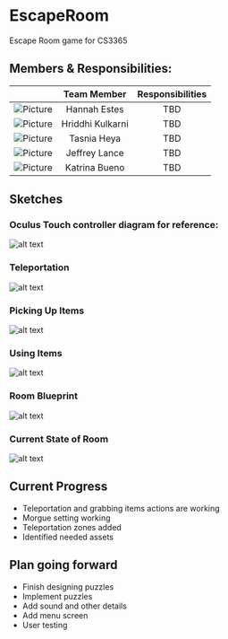 # EscapeRoom
Escape Room game for CS3365

## Members & Responsibilities:

|         | Team Member | Responsibilities  |
|:---:|:---:|:---:|
| ![Picture](https://i.imgur.com/CH8zog6.jpg) | Hannah Estes | TBD |
|  ![Picture](https://i.imgur.com/jGlkQcz.jpg) | Hriddhi Kulkarni | TBD |
| ![Picture](https://i.imgur.com/vBoP71w.jpg)| Tasnia Heya | TBD |
| ![Picture](https://i.imgur.com/Hjeut15.jpg) | Jeffrey Lance | TBD |
| ![Picture](https://i.imgur.com/gXLSGLL.jpg) | Katrina Bueno | TBD | 

## Sketches

### Oculus Touch controller diagram for reference:

![alt text](https://github.com/hannahmestes/EscapeRoom/blob/master/oculus_controller.png?raw=true "Oculus Controller")


### Teleportation

![alt text](https://github.com/hannahmestes/EscapeRoom/blob/master/TeleportDiagram.png?raw=true "Teleport")


### Picking Up Items

![alt text](https://github.com/hannahmestes/EscapeRoom/blob/master/grabDiagram.png?raw=true "Pick up Item")


### Using Items

![alt text](https://github.com/hannahmestes/EscapeRoom/blob/master/useKeyDiagram.png?raw=true "Use Item")


### Room Blueprint

![alt text](https://github.com/hannahmestes/EscapeRoom/blob/master/Blueprint.png?raw=true "Blueprint")


### Current State of Room
![alt text](https://github.com/hannahmestes/EscapeRoom/blob/master/Morgue.png?raw=true "Blueprint")


## Current Progress
* Teleportation and grabbing items actions are working
* Morgue setting working
* Teleportation zones added
* Identified needed assets

## Plan going forward
* Finish designing puzzles
* Implement puzzles
* Add sound and other details
* Add menu screen
* User testing
